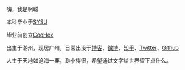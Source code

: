 嗨，我是啊聪

本科毕业于[SYSU](https://www.sysu.edu.cn/)

毕业前创立[CooHex](http://coohex.com)

出生于潮州，现居广州，日常出没于[博客](http://gumcstronger.github.io)、[微博](https://weibo.com/gumincong)、[知乎](https://www.zhihu.com/people/gumincong)、[Twitter](https://twitter.com/gumcstronger/)、[Github](https://github.com/gumcstronger)

人生于天地如沧海一栗，渺小得很，希望通过文字给世界留下点什么。

